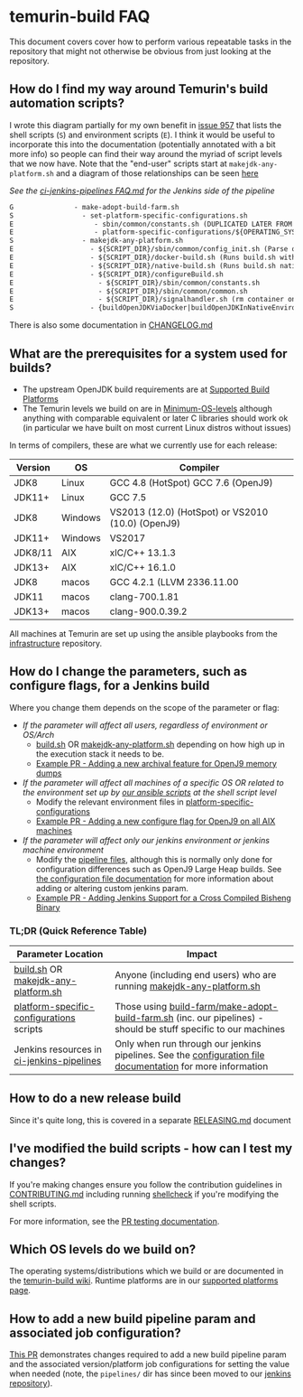 # temurin-build FAQ

This document covers cover how to perform various repeatable tasks in the
repository that might not otherwise be obvious from just looking at the
repository.

## How do I find my way around Temurin's build automation scripts?

I wrote this diagram partially for my own benefit in [issue 957](https://github.com/adoptium/temurin-build/issues/957) that lists the shell scripts (`S`) and environment scripts (`E`). I think it would be useful to incorporate this into the documentation (potentially annotated with a bit more info) so people can find their way around the myriad of script levels that we now have.
Note that the "end-user" scripts start at `makejdk-any-platform.sh` and a
diagram of those relationships can be seen [here](https://github.com/adoptium/temurin-build/blob/master/docs/images/AdoptOpenJDK_Build_Script_Relationships.png)

*See the [ci-jenkins-pipelines FAQ.md](https://github.com/adoptium/ci-jenkins-pipelines/blob/master/FAQ.md#how-do-i-find-my-way-around-adoptopenjdks-build-automation-scripts) for the Jenkins side of the pipeline*

```markdown
G               - make-adopt-build-farm.sh
S                 - set-platform-specific-configurations.sh
E                    - sbin/common/constants.sh (DUPLICATED LATER FROM configureBuild.sh)
E                    - platform-specific-configurations/${OPERATING_SYSTEM}.sh
S                 - makejdk-any-platform.sh
E                   - ${SCRIPT_DIR}/sbin/common/config_init.sh (Parse options)
E                   - ${SCRIPT_DIR}/docker-build.sh (Runs build.sh within container)
E                   - ${SCRIPT_DIR}/native-build.sh (Runs build.sh natively)
E                   - ${SCRIPT_DIR}/configureBuild.sh
E                     - ${SCRIPT_DIR}/sbin/common/constants.sh
E                     - ${SCRIPT_DIR}/sbin/common/common.sh
E                     - ${SCRIPT_DIR}/signalhandler.sh (rm container on SIGINT/SIGTERM)
S                   - {buildOpenJDKViaDocker|buildOpenJDKInNativeEnvironment}
```

There is also some documentation in [CHANGELOG.md](CHANGELOG.md)

## What are the prerequisites for a system used for builds?

- The upstream OpenJDK build requirements are at [Supported Build Platforms](https://wiki.openjdk.java.net/display/Build/Supported+Build+Platforms)
- The Temurin levels we build on are in [Minimum-OS-levels](https://github.com/adoptium/temurin-build/wiki/%5BWIP%5D-Minimum-OS-levels) although anything with comparable equivalent or later C libraries should work ok (in particular we have built on most current Linux distros without issues)

In terms of compilers, these are what we currently use for each release:

| Version | OS      | Compiler |
|---------|---------|----------|
| JDK8    | Linux   | GCC 4.8 (HotSpot) GCC 7.6 (OpenJ9)                |
| JDK11+  | Linux   | GCC 7.5                                           |
| JDK8    | Windows | VS2013 (12.0) (HotSpot) or VS2010 (10.0) (OpenJ9) |
| JDK11+  | Windows | VS2017                                            |
| JDK8/11 | AIX     | xlC/C++ 13.1.3                                    |
| JDK13+  | AIX     | xlC/C++ 16.1.0                                    |
| JDK8    | macos   | GCC 4.2.1 (LLVM 2336.11.00                        |
| JDK11   | macos   | clang-700.1.81                                    |
| JDK13+  | macos   | clang-900.0.39.2                                  |

All machines at Temurin are set up using the ansible playbooks from the
[infrastructure](https://github.com/adoptopenjdk/openjdk-infrastructure) repository.

## How do I change the parameters, such as configure flags, for a Jenkins build

Where you change them depends on the scope of the parameter or flag:

- *If the parameter will affect all users, regardless of environment or OS/Arch*
  - [build.sh](https://github.com/adoptium/temurin-build/blob/master/sbin/build.sh) OR [makejdk-any-platform.sh](https://github.com/adoptium/temurin-build/blob/master/makejdk-any-platform.sh) depending on how high up in the execution stack it needs to be.
  - [Example PR - Adding a new archival feature for OpenJ9 memory dumps](https://github.com/adoptium/temurin-build/pull/2464)
- *If the parameter will affect all machines of a specific OS OR related to the environment set up by [our ansible scripts](https://github.com/AdoptOpenJDK/openjdk-infrastructure) at the shell script level*
  - Modify the relevant environment files in [platform-specific-configurations](https://github.com/adoptium/temurin-build/tree/master/build-farm/platform-specific-configurations)
  - [Example PR - Adding a new configure flag for OpenJ9 on all AIX machines](https://github.com/adoptium/temurin-build/pull/1442/files)
- *If the parameter will affect only our jenkins environment or jenkins machine environment*
  - Modify the [pipeline files](https://github.com/adoptium/ci-jenkins-pipelines/tree/master/pipelines/build), although this is normally only done for configuration differences such as OpenJ9 Large Heap builds. See [the configuration file documentation](https://github.com/adoptium/ci-jenkins-pipelines#configuration-files) for more information about adding or altering custom jenkins param.
  - [Example PR - Adding Jenkins Support for a Cross Compiled Bisheng Binary](https://github.com/adoptium/ci-jenkins-pipelines/pull/68)

### TL;DR (Quick Reference Table)

| Parameter Location | Impact |
| --- | --- |
| [build.sh](https://github.com/adoptium/temurin-build/blob/master/sbin/build.sh) OR [makejdk-any-platform.sh](https://github.com/adoptium/temurin-build/blob/master/makejdk-any-platform.sh) | Anyone (including end users) who are running [makejdk-any-platform.sh](https://github.com/adoptium/temurin-build/blob/master/makejdk-any-platform.sh) |
| [platform-specific-configurations](https://github.com/adoptium/temurin-build/tree/master/build-farm/platform-specific-configurations) scripts | Those using [build-farm/make-adopt-build-farm.sh](https://github.com/adoptium/temurin-build/blob/master/build-farm/make-adopt-build-farm.sh) (inc. our pipelines) - should be stuff specific to our machines |
| Jenkins resources in [ci-jenkins-pipelines](https://github.com/adoptium/ci-jenkins-pipelines) | Only when run through our jenkins pipelines. See the [configuration file documentation](https://github.com/adoptium/ci-jenkins-pipelines#configuration-files) for more information |

## How to do a new release build

Since it's quite long, this is covered in a separate [RELEASING.md](RELEASING.md) document

## I've modified the build scripts - how can I test my changes?

If you're making changes ensure you follow the contribution guidelines in
[CONTRIBUTING.md](CONTRIBUTING.md) including running [shellcheck](https://github.com/koalaman/shellcheck) if you're modifying the shell scripts.

For more information, see the [PR testing documentation](Testing.md).

## Which OS levels do we build on?

The operating systems/distributions which we build or are documented in the
[temurin-build wiki](https://github.com/adoptium/temurin-build/wiki/%5BWIP%5D-Minimum-OS-levels).
Runtime platforms are in our [supported platforms page](https://adoptium.net/supported_platforms.html).

## How to add a new build pipeline param and associated job configuration?

[This PR](https://github.com/adoptium/temurin-build/pull/2416) demonstrates changes required to add a new build pipeline param and the associated version/platform job configurations for setting the value when needed  (note, the `pipelines/` dir has since been moved to our [jenkins repository](https://github.com/adoptium/ci-jenkins-pipelines)).
